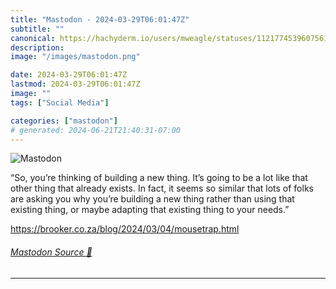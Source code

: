 ```yaml
---
title: "Mastodon - 2024-03-29T06:01:47Z"
subtitle: ""
canonical: https://hachyderm.io/users/mweagle/statuses/112177453960756108
description:
image: "/images/mastodon.png"

date: 2024-03-29T06:01:47Z
lastmod: 2024-03-29T06:01:47Z
image: ""
tags: ["Social Media"]

categories: ["mastodon"]
# generated: 2024-06-21T21:40:31-07:00
---
```

![Mastodon](/images/mastodon.png)

<p>“So, you’re thinking of building a new thing. It’s going to be a lot like that other thing that already exists. In fact, it seems so similar that lots of folks are asking you why you’re building a new thing rather than using that existing thing, or maybe adapting that existing thing to your needs.”</p><p><a href="https://brooker.co.za/blog/2024/03/04/mousetrap.html" target="_blank" rel="nofollow noopener noreferrer" translate="no"><span class="invisible">https://</span><span class="ellipsis">brooker.co.za/blog/2024/03/04/</span><span class="invisible">mousetrap.html</span></a></p>


###### [Mastodon Source 🐘](https://hachyderm.io/@mweagle/112177453960756108)

___
